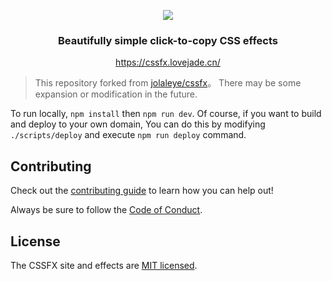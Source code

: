 <p align="center">
  <img src="https://i.loli.net/2020/05/02/nLAfPu43zeX6h8M.png" >
  <h3 align="center">Beautifully simple click-to-copy CSS effects</h3>
</p>
<p align="center">
  <a href="https://cssfx.lovejade.cn/">https://cssfx.lovejade.cn/</a>
</p>

>This repository forked from [jolaleye/cssfx](https://github.com/jolaleye/cssfx)。 There may be some expansion or modification in the future.

To run locally, `npm install` then `npm run dev`. Of course, if you want to build and deploy to your own domain, You can do this by modifying `./scripts/deploy` and execute `npm run deploy` command.

## Contributing

Check out the [contributing guide](CONTRIBUTING.md) to learn how you can help out!

Always be sure to follow the [Code of Conduct](CODE_OF_CONDUCT.md).

## License

The CSSFX site and effects are [MIT licensed](LICENSE.md).
